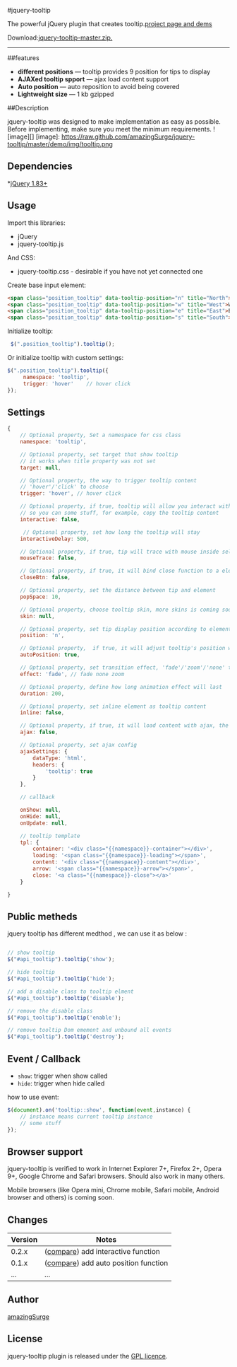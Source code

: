 #jquery-tooltip

The powerful jQuery plugin that creates tooltip.<a href="https://github.com/amazingSurge/jquery-tooltip">project page and dems</a>

Download:<a href="https://github.com/amazingSurge/jquery-tooltip/archive/master.zip">jquery-tooltip-master.zip.</a>

***

##features

* **different positions** — tooltip provides 9 position for tips to display
* **AJAXed tooltip spport** — ajax load content support
* **Auto position** — auto reposition to avoid being covered
* **Lightweight size** — 1 kb gzipped


##Description

jquery-tooltip was designed to make implementation as easy as possible. Before implementing, make sure you meet the minimum requirements.
![image][]
 [image]: https://raw.github.com/amazingSurge/jquery-tooltip/master/demo/img/tooltip.png


## Dependencies
*<a href="http://jquery.com/" target="_blank">jQuery 1.83+</a>


## Usage

Import this libraries:
* jQuery
* jquery-tooltip.js

And CSS:
* jquery-tooltip.css - desirable if you have not yet connected one


Create base input element:
```html
<span class="position_tooltip" data-tooltip-position="n" title="North">North</span>                   
<span class="position_tooltip" data-tooltip-position="w" title="West">West</span>
<span class="position_tooltip" data-tooltip-position="e" title="East">East</span>                  
<span class="position_tooltip" data-tooltip-position="s" title="South">South</span>
```

Initialize tooltip:
```javascript
 $(".position_tooltip").tooltip();
```

Or initialize tooltip with custom settings:
```javascript
$(".position_tooltip").tooltip({
     namespace: 'tooltip',
     trigger: 'hover'    // hover click
});
```

## Settings

```javascript
{   
    // Optional property, Set a namespace for css class
    namespace: 'tooltip',

    // Optional property, set target that show tooltip 
    // it works when title property was not set
    target: null, 

    // Optional property, the way to trigger tooltip content
    // 'hover'/'click' to choose
    trigger: 'hover', // hover click

    // Optional property, if true, tooltip will allow you interact with it 
    // so you can some stuff, for example, copy the tooltip content
    interactive: false,

     // Optional property, set how long the tooltip will stay  
    interactiveDelay: 500,

    // Optional property, if true, tip will trace with mouse inside selected element
    mouseTrace: false,

    // Optional property, if true, it will bind close function to a element
    closeBtn: false,

    // Optional property, set the distance between tip and element 
    popSpace: 10, 

    // Optional property, choose tooltip skin, more skins is coming soon
    skin: null,

    // Optional property, set tip display position according to element
    position: 'n',

    // Optional property,  if true, it will adjust tooltip's position when tooltip occur collisions with viewport
    autoPosition: true,

    // Optional property, set transition effect, 'fade'/'zoom'/'none' to choose, more effects are coming soon
    effect: 'fade', // fade none zoom

    // Optional property, define how long animation effect will last
    duration: 200,

    // Optional property, set inline element as tooltip content
    inline: false,

    // Optional property, if true, it will load content with ajax, the url attached in element's title property
    ajax: false,

    // Optional property, set ajax config
    ajaxSettings: {
        dataType: 'html',
        headers: {
            'tooltip': true
        }
    },

    // callback

    onShow: null,
    onHide: null,
    onUpdate: null,

    // tooltip template
    tpl: {
        container: '<div class="{{namespace}}-container"></div>',
        loading: '<span class="{{namespace}}-loading"></span>',
        content: '<div class="{{namespace}}-content"></div>',
        arrow: '<span class="{{namespace}}-arrow"></span>',
        close: '<a class="{{namespace}}-close"></a>'
    }

}
```

## Public metheds

jquery tooltip has different medthod , we can use it as below :
```javascript

// show tooltip 
$("#api_tooltip").tooltip('show');

// hide tooltip 
$("#api_tooltip").tooltip('hide');

// add a disable class to tooltip elment
$("#api_tooltip").tooltip('disable');

// remove the disable class
$("#api_tooltip").tooltip('enable');

// remove tooltip Dom emement and unbound all events 
$("#api_tooltip").tooltip('destroy');
```


## Event / Callback

* <code>show</code>: trigger when show called
* <code>hide</code>: trigger when hide called

how to use event:
```javascript
$(document).on('tooltip::show', function(event,instance) {
    // instance means current tooltip instance 
    // some stuff
});
```


## Browser support
jquery-tooltip is verified to work in Internet Explorer 7+, Firefox 2+, Opera 9+, Google Chrome and Safari browsers. Should also work in many others.

Mobile browsers (like Opera mini, Chrome mobile, Safari mobile, Android browser and others) is coming soon.

## Changes

| Version | Notes                                                            |
|---------|------------------------------------------------------------------|
|   0.2.x | ([compare][compare-1.2]) add interactive function                    |
|   0.1.x | ([compare][compare-1.1]) add auto position function                   |
|     ... | ...                                                              |

[compare-1.2]: https://github.com/amazingSurge/jquery-tooltip/compare/v1.2.0...v1.3.0
[compare-1.1]: https://github.com/amazingSurge/jquery-tooltip/compare/v1.1.0...v1.2.0

## Author
[amazingSurge](http://amazingSurge.com)

## License
jquery-tooltip plugin is released under the <a href="https://github.com/amazingSurge/jquery-tooltip/blob/master/LICENCE.GPL" target="_blank">GPL licence</a>.
